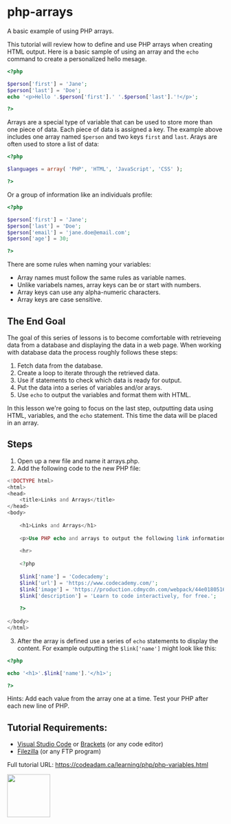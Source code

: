 # php-arrays

A basic example of using PHP arrays.

This tutorial will review how to define and use PHP arrays when creating HTML output. Here is a basic sample of using an array and the `echo` command to create a personalized hello mesage.

```php
<?php 

$person['first'] = 'Jane';
$person['last'] = 'Doe';
echo '<p>Hello '.$person['first'].' '.$person['last'].'!</p>';

?>
```

Arrays are a special type of variable that can be used to store more than one piece of data. Each piece of data is assigned a key. The example above includes one array named `$person` and two keys `first` and `last`. Arays are often used to store a list of data:

```php
<?php

$languages = array( 'PHP', 'HTML', 'JavaScript', 'CSS' );

?>
```

Or a group of information like an individuals profile:

```php
<?php 

$person['first'] = 'Jane';
$person['last'] = 'Doe';
$person['email'] = 'jane.doe@email.com';
$person['age'] = 30;

?>
```

There are some rules when naming your variables:

- Array names must follow the same rules as variable names.
- Unlike variabels names, array keys can be or start with numbers.
- Array keys can use any alpha-numeric characters.
- Array keys are case sensitive.

## The End Goal

The goal of this series of lessons is to become comfortable with retrieveing data from a database and displaying the data in a web page. When working with database data the process roughly follows these steps:

1. Fetch data from the database.
2. Create a loop to iterate through the retrieved data.
3. Use if statements to check which data is ready for output.
4. Put the data into a series of variables and/or arays.
5. Use `echo` to output the variables and format them with HTML. 

In this lesson we're going to focus on the last step, outputting data using HTML, variables, and the `echo` statement. This time the data will be placed in an array.

## Steps

1. Open up a new file and name it arrays.php.
2. Add the following code to the new PHP file:

```php
<!DOCTYPE html>
<html>
<head>
    <title>Links and Arrays</title>
</head>
<body>
    
    <h1>Links and Arrays</h1>
    
    <p>Use PHP echo and arrays to output the following link information:</p>
        
    <hr>
    
    <?php
    
    $link['name'] = 'Codecademy';
    $link['url'] = 'https://www.codecademy.com/';
    $link['image'] = 'https://production.cdmycdn.com/webpack/44e01805165bfde4e6e4322c540abf81.svg';
    $link['description'] = 'Learn to code interactively, for free.';
    
    ?>
        
</body>
</html>
```

3. After the array is defined use a series of `echo` statements to display the content. For example outputting the `$link['name']` might look like this:

```php
<?php

echo '<h1>'.$link['name'].'</h1>';

?>
```

Hints: Add each value from the array one at a time. Test your PHP after each new line of PHP. 

## Tutorial Requirements:

* [Visual Studio Code](https://code.visualstudio.com/) or [Brackets](http://brackets.io/) (or any code editor)
* [Filezilla](https://filezilla-project.org/) (or any FTP program)

Full tutorial URL: https://codeadam.ca/learning/php/php-variables.html

<a href="https://codeadam.ca">
<img src="https://codeadam.ca/images/code-block.png" width="100">
</a>
